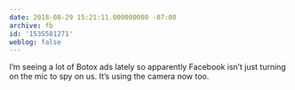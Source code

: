 ```yaml
---
date: 2018-08-29 15:21:11.000000000 -07:00
archive: fb
id: '1535581271'
weblog: false
---
```


I’m seeing a lot of Botox ads lately so apparently Facebook isn’t just turning on the mic to spy on us. It’s using the camera now too.
